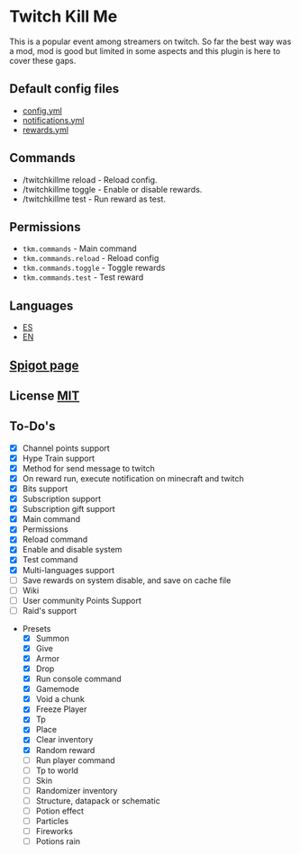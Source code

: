 # Twitch Kill Me
This is a popular event among streamers on twitch. So far the best way was a mod, mod is good but limited in some aspects and this plugin is here to cover these gaps.

## Default config files
- [config.yml](./src/main/resources/config.yml)
- [notifications.yml](./src/main/resources/notifications.yml)
- [rewards.yml](./src/main/resources/rewards.yml)

## Commands
- /twitchkillme reload - Reload config.
- /twitchkillme toggle - Enable or disable rewards.
- /twitchkillme test <reward-id> - Run reward as test.

## Permissions
- `tkm.commands` - Main command
- `tkm.commands.reload` - Reload config
- `tkm.commands.toggle` - Toggle rewards
- `tkm.commands.test` - Test reward

## Languages
- [ES](./languages/es.yml)
- [EN](./languages/en.yml)

## [Spigot page](https://www.spigotmc.org/resources/twitchkillme.107399/)

## License [MIT](./LICENSE)

## To-Do's
- [x] Channel points support
- [x] Hype Train support
- [X] Method for send message to twitch
- [X] On reward run, execute notification on minecraft and twitch
- [X] Bits support
- [X] Subscription support
- [X] Subscription gift support
- [X] Main command
- [X] Permissions
- [X] Reload command
- [X] Enable and disable system
- [X] Test command
- [X] Multi-languages support
- [ ] Save rewards on system disable, and save on cache file
- [ ] Wiki
- [ ] User community Points Support
- [ ] Raid's support
- Presets
  - [x] Summon
  - [X] Give
  - [X] Armor
  - [X] Drop
  - [X] Run console command
  - [X] Gamemode
  - [X] Void a chunk
  - [X] Freeze Player
  - [X] Tp
  - [X] Place
  - [X] Clear inventory
  - [X] Random reward
  - [ ] Run player command
  - [ ] Tp to world
  - [ ] Skin
  - [ ] Randomizer inventory
  - [ ] Structure, datapack or schematic
  - [ ] Potion effect
  - [ ] Particles
  - [ ] Fireworks
  - [ ] Potions rain